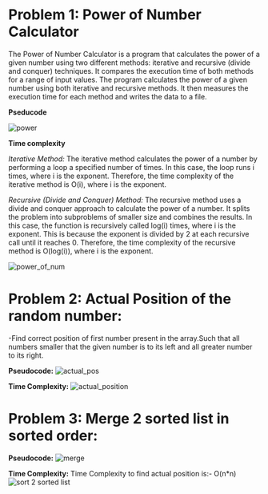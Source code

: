 # Problem 1: Power of Number Calculator

The Power of Number Calculator is a program that calculates the power of a given number using two different methods: iterative and recursive (divide and conquer) techniques. It compares the execution time of both methods for a range of input values.
The program calculates the power of a given number using both iterative and recursive methods. It then measures the execution time for each method and writes the data to a file.

**Pseducode**

![power](https://github.com/chitwan6804/AnalysisAndDesign/assets/128251060/6f3b5315-aa54-4658-907d-47f98e22523e)


**Time complexity**

_Iterative Method:_
The iterative method calculates the power of a number by performing a loop a specified number of times. In this case, the loop runs i times, where i is the exponent. Therefore, the time complexity of the iterative method is O(i), where i is the exponent.

_Recursive (Divide and Conquer) Method:_
The recursive method uses a divide and conquer approach to calculate the power of a number. It splits the problem into subproblems of smaller size and combines the results. In this case, the function is recursively called log(i) times, where i is the exponent. This is because the exponent is divided by 2 at each recursive call until it reaches 0. Therefore, the time complexity of the recursive method is O(log(i)), where i is the exponent.

![power_of_num](https://github.com/chitwan6804/AnalysisAndDesign/assets/128251060/b76b1ca9-7921-4d0c-84ca-1cb0eecbcdf6)

# Problem 2: Actual Position of the random number:

-Find correct position of first number present in the array.Such that all numbers smaller that the given number is to its left and all greater number to its right.

**Pseudocode:**
![actual_pos](https://github.com/chitwan6804/AnalysisAndDesign/assets/128251060/e7cbf0b5-2a50-4ed4-9e18-2c7618ae3320)


**Time Complexity:**
![actual_position](https://github.com/chitwan6804/AnalysisAndDesign/assets/128251060/ff5fe282-dad7-488a-9ad8-572a74c65e2f)

# Problem 3: Merge 2 sorted list in sorted order:

**Pseudocode:**
![merge](https://github.com/chitwan6804/AnalysisAndDesign/assets/128251060/3b48164b-059c-4263-9bce-920d8b5c022b)


**Time Complexity:**
Time Complexity to find actual position is:- O(n*n)
![sort 2 sorted list](https://github.com/chitwan6804/AnalysisAndDesign/assets/128251060/3d7f909f-f3a1-4c56-87e9-88f7a5deb9e5)
